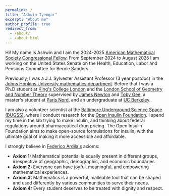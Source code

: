 ```yaml
---
permalink: /
title: "Ashwin Iyengar"
excerpt: "About me"
author_profile: true
redirect_from: 
  - /about/
  - /about.html
---
```


Hi! My name is Ashwin and I am the 2024-2025 [American Mathematical Society Congressional Fellow](https://www.ams.org/government/government/ams-congressional-fellowship). From September 2024 to August 2025 I am working on the United States Senate on the Health, Education, Labor and Pensions Committee for Bernie Sanders.

Previously, I was a J.J. Sylvester Assistant Professor (3 year postdoc) in the [Johns Hopkins University mathematics department](https://mathematics.jhu.edu/). Before that I was a Ph.D student at [King's College London](https://www.kcl.ac.uk/mathematics) and the [London School of Geometry and Number Theory](http://www.lsgnt-cdt.ac.uk) supervised by [James Newton](https://people.maths.ox.ac.uk/newton) and [Toby Gee](https://www.ma.imperial.ac.uk/~tsg/), a master's student at [Paris Nord](https://www.math.univ-paris13.fr/laga/index.php/fr/laboratoire), and an undergraduate at [UC Berkeley](https://math.berkeley.edu).

I am also a volunteer scientist at the [Baltimore Underground Science Space (BUGSS)](http://bugssonline.org), where I conduct research for the [Open Insulin Foundation](https://openinsulin.org). I spend my time in the lab trying to make insulin, and thinking about federal regulations around pharmaceutical drug pricing. The Open Insulin Foundation aims to make open-source formulations for insulin, with the ultimate goal of making it more accessible and affordable.

I strongly believe in [Federico Ardila's](https://fardila.com/) axioms:

- **Axiom 1:** Mathematical potential is equally present in different groups, irrespective of geographic, demographic, and economic boundaries.
- **Axiom 2:** Everyone can have joyful, meaningful, and empowering mathematical experiences.
- **Axiom 3:** Mathematics is a powerful, malleable tool that can be shaped and used differently by various communities to serve their needs.
- **Axiom 4:** Every student deserves to be treated with dignity and respect.

